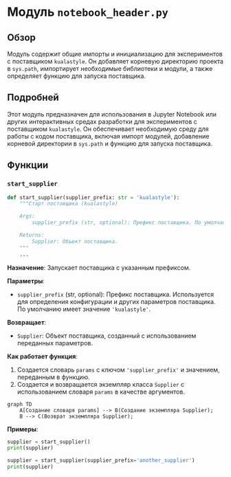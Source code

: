 # Модуль `notebook_header.py`

## Обзор

Модуль содержит общие импорты и инициализацию для экспериментов с поставщиком `kualastyle`. Он добавляет корневую директорию проекта в `sys.path`, импортирует необходимые библиотеки и модули, а также определяет функцию для запуска поставщика.

## Подробней

Этот модуль предназначен для использования в Jupyter Notebook или других интерактивных средах разработки для экспериментов с поставщиком `kualastyle`. Он обеспечивает необходимую среду для работы с кодом поставщика, включая импорт модулей, добавление корневой директории в `sys.path` и функцию для запуска поставщика.

## Функции

### `start_supplier`

```python
def start_supplier(supplier_prefix: str = 'kualastyle'):
    """Старт поставщика (kualastyle)

    Args:
        supplier_prefix (str, optional): Префикс поставщика. По умолчанию 'kualastyle'.

    Returns:
        Supplier: Объект поставщика.
    """
    ...
```

**Назначение**: Запускает поставщика с указанным префиксом.

**Параметры**:

-   `supplier_prefix` (str, optional): Префикс поставщика. Используется для определения конфигурации и других параметров поставщика. По умолчанию имеет значение `'kualastyle'`.

**Возвращает**:

-   `Supplier`: Объект поставщика, созданный с использованием переданных параметров.

**Как работает функция**:

1.  Создается словарь `params` с ключом `'supplier_prefix'` и значением, переданным в функцию.
2.  Создается и возвращается экземпляр класса `Supplier` с использованием словаря `params` в качестве аргументов.

```mermaid
graph TD
    A[Создание словаря params] --> B(Создание экземпляра Supplier);
    B --> C(Возврат экземпляра Supplier);
```

**Примеры**:

```python
supplier = start_supplier()
print(supplier)

supplier = start_supplier(supplier_prefix='another_supplier')
print(supplier)